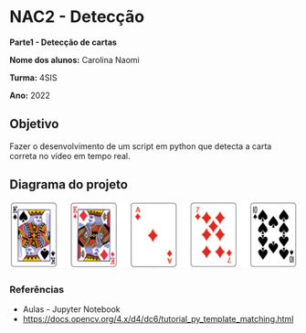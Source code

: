 # NAC2 - Detecção

**Parte1 - Detecção de cartas**

**Nome dos alunos:** Carolina Naomi

**Turma:** 4SIS

**Ano:** 2022

## Objetivo
Fazer o desenvolvimento de um script em python que detecta a carta correta no vídeo em tempo real. 


## Diagrama do projeto
<img src="/baralho.png" width="550">


### Referências 

* Aulas - Jupyter Notebook
* https://docs.opencv.org/4.x/d4/dc6/tutorial_py_template_matching.html
